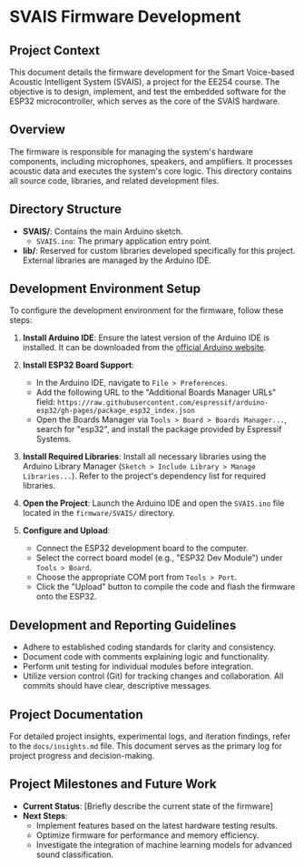 # SVAIS Firmware Development

## Project Context
This document details the firmware development for the Smart Voice-based Acoustic Intelligent System (SVAIS), a project for the EE254 course. The objective is to design, implement, and test the embedded software for the ESP32 microcontroller, which serves as the core of the SVAIS hardware.

## Overview
The firmware is responsible for managing the system's hardware components, including microphones, speakers, and amplifiers. It processes acoustic data and executes the system's core logic. This directory contains all source code, libraries, and related development files.

## Directory Structure
- **SVAIS/**: Contains the main Arduino sketch.
   - `SVAIS.ino`: The primary application entry point.
- **lib/**: Reserved for custom libraries developed specifically for this project. External libraries are managed by the Arduino IDE.

## Development Environment Setup
To configure the development environment for the firmware, follow these steps:

1.  **Install Arduino IDE**:
      Ensure the latest version of the Arduino IDE is installed. It can be downloaded from the [official Arduino website](https://www.arduino.cc/en/software).

2.  **Install ESP32 Board Support**:
      - In the Arduino IDE, navigate to `File > Preferences`.
      - Add the following URL to the "Additional Boards Manager URLs" field: `https://raw.githubusercontent.com/espressif/arduino-esp32/gh-pages/package_esp32_index.json`
      - Open the Boards Manager via `Tools > Board > Boards Manager...`, search for "esp32", and install the package provided by Espressif Systems.

3.  **Install Required Libraries**:
      Install all necessary libraries using the Arduino Library Manager (`Sketch > Include Library > Manage Libraries...`). Refer to the project's dependency list for required libraries.

4.  **Open the Project**:
      Launch the Arduino IDE and open the `SVAIS.ino` file located in the `firmware/SVAIS/` directory.

5.  **Configure and Upload**:
      - Connect the ESP32 development board to the computer.
      - Select the correct board model (e.g., "ESP32 Dev Module") under `Tools > Board`.
      - Choose the appropriate COM port from `Tools > Port`.
      - Click the "Upload" button to compile the code and flash the firmware onto the ESP32.

## Development and Reporting Guidelines
- Adhere to established coding standards for clarity and consistency.
- Document code with comments explaining logic and functionality.
- Perform unit testing for individual modules before integration.
- Utilize version control (Git) for tracking changes and collaboration. All commits should have clear, descriptive messages.

## Project Documentation
For detailed project insights, experimental logs, and iteration findings, refer to the `docs/insights.md` file. This document serves as the primary log for project progress and decision-making.

## Project Milestones and Future Work
- **Current Status**: [Briefly describe the current state of the firmware]
- **Next Steps**:
   - Implement features based on the latest hardware testing results.
   - Optimize firmware for performance and memory efficiency.
   - Investigate the integration of machine learning models for advanced sound classification.

